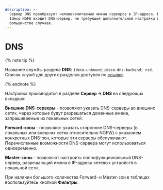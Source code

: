 ```yaml
---
description: >-
  Сервер DNS преобразует человекочитаемые имена серверов в IP-адреса. В состав
  Ideco NGFW входит DNS-сервер, не требующий дополнительной настройки в
  большинстве случаев.
---
```


# DNS

{% note tip %}

Название службы раздела **DNS**: `ideco-unbound`; `ideco-dns-backend; nsd`. \
Список служб для других разделов доступен по [ссылке](../../../../ngfw/settings/server-management/terminal/README.md).

{% endnote %}

Настройка производится в разделе **Сервер -> DNS** на следующих вкладках:

**Внешние DNS-серверы** - позволяют указать DNS-серверы во внешних сетях, через которые будут разрешаться доменные имена, запрашиваемые из локальных сетей. 

**Forward-зоны** - позволяют указать сторонние DNS-серверы (в локальных или внешних сетях относительно NGFW) с указанием конкретных DNS-зон, которые эти серверы обслуживают. Перечисленные возможности DNS-сервера могут использоваться одновременно.

**Master-зоны** - позволяют настроить полнофункциональный DNS-сервер, разрешающий имена в IP-адреса сетевых устройств в локальной сети.

При наличии большого количества Forward- и Master-зон в таблицах воспользуйтесь кнопкой **Фильтры**.
